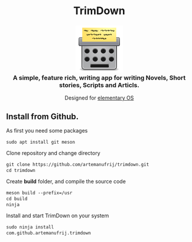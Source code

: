 <div>
  <h1 align="center">TrimDown</h1>
  <h3 align="center"><img src="data/icons/64/com.github.artemanufrij.trimdown.svg"/><br>A simple, feature rich, writing app for writing Novels, Short stories, Scripts and Articls.</h3>
  <p align="center">Designed for <a href="https://elementary.io">elementary OS</a></p>
</div>

## Install from Github.

As first you need some packages
```
sudo apt install git meson
```

Clone repository and change directory
```
git clone https://github.com/artemanufrij/trimdown.git
cd trimdown
```

Create **build** folder, and compile the source code
```
meson build --prefix=/usr
cd build
ninja
```

Install and start TrimDown on your system
```
sudo ninja install
com.github.artemanufrij.trimdown
```
